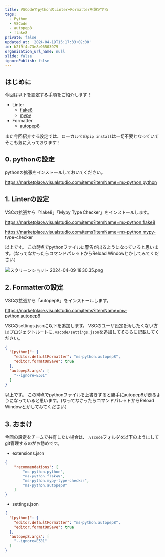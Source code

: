 ```yaml
---
title: VSCodeでpythonのLinter+Formatterを設定する
tags:
  - Python
  - VSCode
  - autopep8
  - flake8
private: false
updated_at: '2024-04-19T15:17:33+09:00'
id: b2f9f4c73e8e96503979
organization_url_name: null
slide: false
ignorePublish: false
---
```

## はじめに

今回は以下を設定する手順をご紹介します！
- Linter
    - [flake8](https://github.com/PyCQA/flake8)
    - [mypy](https://github.com/python/mypy)
- Formatter
    - [autopep8](https://github.com/hhatto/autopep8)

また今回紹介する設定では、ローカルでの`pip install`は一切不要となっていてそこも気に入っております！

## 0. pythonの設定
pythonの拡張をインストールしておいてください。

https://marketplace.visualstudio.com/items?itemName=ms-python.python

## 1. Linterの設定
VSCの拡張から「flake8」「Mypy Type Checker」をインストールします。

https://marketplace.visualstudio.com/items?itemName=ms-python.flake8

https://marketplace.visualstudio.com/items?itemName=ms-python.mypy-type-checker

以上です。
この時点でpythonファイルに警告が出るようになっていると思います。(なってなかったらコマンドパレットからReload Windowとかしてみてください）

![スクリーンショット 2024-04-09 18.30.35.png](https://qiita-image-store.s3.ap-northeast-1.amazonaws.com/0/2947418/ed7bbba3-5e6c-37ab-1149-b9213179b6dd.png)

## 2. Formatterの設定
VSCの拡張から「autopep8」をインストールします。

https://marketplace.visualstudio.com/items?itemName=ms-python.autopep8

VSCのsettings.jsonに以下を追加します。
VSCのユーザ設定を汚したくない方はプロジェクトルートに`.vscode/settings.json`を追加してそちらに記載してください。

```json
{
  "[python]": {
    "editor.defaultFormatter": "ms-python.autopep8",
    "editor.formatOnSave": true
  },
  "autopep8.args": [
    "--ignore=E501"
  ]
}
```

以上です。
この時点でpythonファイルを上書きすると勝手にautopep8が走るようになっていると思います。(なってなかったらコマンドパレットからReload Windowとかしてみてください）

## 3. おまけ
今回の設定をチームで共有したい場合は、`.vscode`フォルダを以下のようにしてgit管理するのがお勧めです。

- extensions.json
```json
{
    "recommendations": [
        "ms-python.python",
        "ms-python.flake8",
        "ms-python.mypy-type-checker",
        "ms-python.autopep8"
    ]
}
```

- settings.json
```json
{
  "[python]": {
    "editor.defaultFormatter": "ms-python.autopep8",
    "editor.formatOnSave": true
  },
  "autopep8.args": [
    "--ignore=E501"
  ]
}
```

